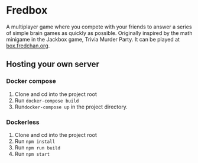 # Fredbox
A multiplayer game where you compete with your friends to answer a series of simple brain games as quickly as possible. Originally inspired by the math minigame in the Jackbox game, Trivia Murder Party. It can be played at [box.fredchan.org](https://box.fredchan.org/).

## Hosting your own server
### Docker compose
1. Clone and cd into the project root
2. Run `docker-compose build`
3. Run`docker-compose up` in the project directory.

### Dockerless
1. Clone and cd into the project root
2. Run `npm install`
3. Run `npm run build`
4. Run `npm start`